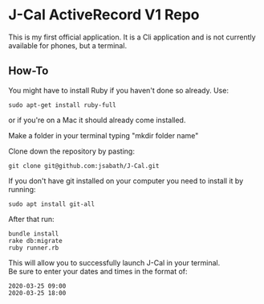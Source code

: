 # J-Cal ActiveRecord V1 Repo

This is my first official application.  It is a Cli application and is not currently available for phones, but a terminal.  
## How-To
You might have to install Ruby if you haven't done so already.  Use:
```
sudo apt-get install ruby-full
```
or if you're on a Mac it should already come installed.

Make a folder in your terminal typing "mkdir folder name"

Clone down the repository by pasting: 
```
git clone git@github.com:jsabath/J-Cal.git
```

If you don't have git installed on your computer you need to install it by running:
```
sudo apt install git-all
```

After that run: 
```
bundle install
rake db:migrate
ruby runner.rb
```
This will allow you to successfully launch J-Cal in your terminal.  
Be sure to enter your dates and times in the format of:
```
2020-03-25 09:00
2020-03-25 18:00
```
